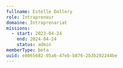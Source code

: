 ```yaml
---
fullname: Estelle Dallery
role: Intrapreneur
domaine: Intraprenariat
missions:
  - start: 2023-04-24
    end: 2024-04-24
    status: admin
memberType: beta
uuid: e8065682-05a6-47eb-b876-2b3b292244be
---
```

